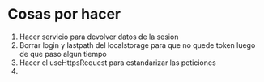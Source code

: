 # Cosas por hacer

1. Hacer servicio para devolver datos de la sesion
2. Borrar login y lastpath del localstorage para que no quede token luego de que paso algun tiempo
3. Hacer el useHttpsRequest para estandarizar las peticiones
4.  